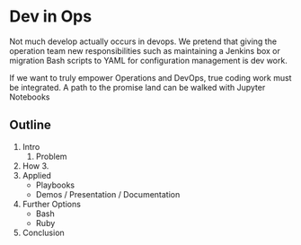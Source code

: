 # Dev in Ops

Not much develop actually occurs in devops. We pretend that giving the operation team new responsibilities such as maintaining a Jenkins box or migration Bash scripts to YAML for configuration management is dev work.

If we want to truly empower Operations and DevOps, true coding work must be integrated. A path to the promise land can be walked with Jupyter Notebooks

## Outline
1. Intro
	1. Problem
2. How
	3. 
3. Applied
	* Playbooks
	* Demos / Presentation / Documentation
4. Further Options
	* Bash
	* Ruby
5. Conclusion
<!--stackedit_data:
eyJoaXN0b3J5IjpbLTE3MzQ1NTIyOCwxNjUwODk2MDUsNzQ4OT
Q5NTExXX0=
-->